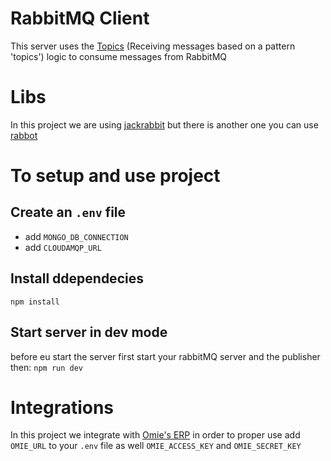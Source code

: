 # RabbitMQ Client
This server uses the [Topics](https://www.rabbitmq.com/tutorials/tutorial-five-javascript.html) (Receiving messages based on a pattern 'topics') logic to consume messages from RabbitMQ

# Libs
In this project we are using [jackrabbit](https://github.com/hunterloftis/jackrabbit) but there is another one you can use [rabbot](https://github.com/arobson/rabbot)

# To setup and use project

## Create an `.env` file
- add `MONGO_DB_CONNECTION`
- add `CLOUDAMQP_URL`

## Install ddependecies
`npm install`

## Start server in dev mode
before eu start the server first start your rabbitMQ server and the publisher then:
`npm run dev`


# Integrations
In this project we integrate with [Omie's ERP](https://developer.omie.com.br/)
in order to proper use add `OMIE_URL` to your `.env` file as well `OMIE_ACCESS_KEY` and `OMIE_SECRET_KEY`

